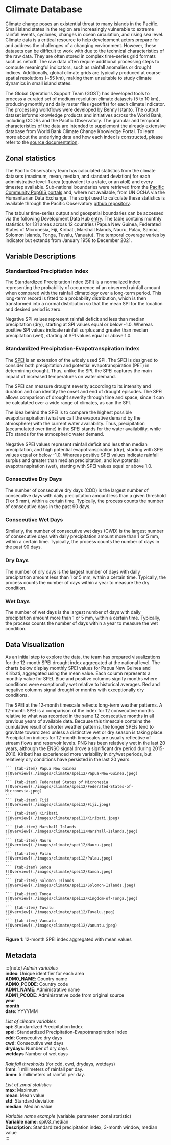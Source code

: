 # Climate Database

Climate change poses an existential threat to many islands in the Pacific. Small island states in the region are increasingly vulnerable to extreme rainfall events, cyclones, changes in ocean circulation, and rising sea level. Climate data is a critical resource to help development actors prepare for and address the challenges of a changing environment. However, these datasets can be difficult to work with due to the technical characteristics of the raw data. They are often stored in complex time-series grid formats such as netcdf. The raw data often require additional processing steps to compute meaningful indicators, such as rainfall anomalies or drought indices. Additionally, global climate grids are typically produced at coarse spatial resolutions (~55 km), making them unsuitable to study climate dynamics in small island states.  

The Global Operations Support Team (GOST) has developed tools to process a curated set of medium resolution climate datasets (5 to 10 km), producing monthly and daily raster files (geotiffs) for each climate indicator. The processing workflows were developed by Benny Istanto. The output dataset informs knowledge products and initiatives across the World Bank, including CCDRs and the Pacific Observatory. The granular and temporal characteristics of the data are intended to supplement the already extensive database from World Bank Climate Change Knowledge Portal. To learn more about the underlying data and how each index is constructed, please refer to the [source documentation](https://bennyistanto.github.io/gost-climate/intro.html).

## Zonal statistics

The Pacific Observatory team has calculated statistics from the climate datasets (maximum, mean, median, and standard deviation) for each administrative level-1 area (equivalent to a state, or an atoll) and every timestep available. Sub-national boundaries were retrieved from the [Pacific Community PopGIS portals](https://sdd.spc.int/mapping-popgis) and, where not available, from UN OCHA via the Humanitarian Data Exchange. The script used to calculate these statistics is available through the Pacific Observatory [github repository](https://github.com/worldbank/pacific-observatory).  

The tabular time-series output and geospatial boundaries can be accessed via the following Development Data Hub [entry](https://datacatalog.worldbank.org/int/search/dataset/0062856). The table contains monthly statistics for 131 areas across 12 countries (Papua New Guinea, Federated States of Micronesia, Fiji, Kiribati, Marshall Islands, Nauru, Palau, Samoa, Solomon Islands, Tonga, Tuvalu, Vanuatu). The temporal coverage varies by indicator but extends from January 1958 to December 2021.


## Variable Descriptions

### Standardized Precipitation Index

The Standardized Precipitation Index ([SPI](https://library.wmo.int/doc_num.php?explnum_id=7768)) is a normalized index representing the probability of occurrence of an observed rainfall amount when compared with the rainfall climatology over a long-term period. This long-term record is fitted to a probability distribution, which is then transformed into a normal distribution so that the mean SPI for the location and desired period is zero.  

Negative SPI values represent rainfall deficit and less than median precipitation (dry), starting at SPI values equal or below -1.0. Whereas positive SPI values indicate rainfall surplus and greater than median precipitation (wet), starting at SPI values equal or above 1.0.

### Standardized Precipitation-Evapotranspiration Index

The [SPEI](https://spei.csic.es) is an extension of the widely used SPI. The SPEI is designed to consider both precipitation and potential evapotranspiration (PET) in determining drought. Thus, unlike the SPI, the SPEI captures the main impact of increased temperatures on water demand.  

The SPEI can measure drought severity according to its intensity and duration and can identify the onset and end of drought episodes. The SPEI allows comparison of drought severity through time and space, since it can be calculated over a wide range of climates, as can the SPI.  

The idea behind the SPEI is to compare the highest possible evapotranspiration (what we call the evaporative demand by the atmosphere) with the current water availability. Thus, precipitation (accumulated over time) in the SPEI stands for the water availability, while ETo stands for the atmospheric water demand.  

Negative SPEI values represent rainfall deficit and less than median precipitation, and high potential evapotranspiration (dry), starting with SPEI values equal or below -1.0. Whereas positive SPEI values indicate rainfall surplus and greater than median precipitation, and low potential evapotranspiration (wet), starting with SPEI values equal or above 1.0.  

### Consecutive Dry Days

The number of consecutive dry days (CDD) is the largest number of consecutive days with daily precipitation amount less than a given threshold (1 or 5 mm), within a certain time. Typically, the process counts the number of consecutive days in the past 90 days.

### Consecutive Wet Days

Similarly, the number of consecutive wet days (CWD) is the largest number of consecutive days with daily precipitation amount more than 1 or 5 mm, within a certain time. Typically, the process counts the number of days in the past 90 days.


### Dry Days

The number of dry days is the largest number of days with daily precipitation amount less than 1 or 5 mm, within a certain time. Typically, the process counts the number of days within a year to measure the dry condition.


### Wet Days

The number of wet days is the largest number of days with daily precipitation amount more than 1 or 5 mm, within a certain time. Typically, the process counts the number of days within a year to measure the wet condition.

## Data Visualization

As an initial step to explore the data, the team has prepared visualizations for the 12-month SPEI drought index aggregated at the national level. The charts below display monthly SPEI values for Papua New Guinea and Kiribati, aggregated using the mean value. Each column represents a monthly value for SPEI. Blue and positive columns signify months where conditions were exceptionally wet relative to historical averages. Red and negative columns signal drought or months with exceptionally dry conditions.  

The SPEI at the 12-month timescale reflects long-term weather patterns. A 12-month SPEI is a comparison of the index for 12 consecutive months relative to what was recorded in the same 12 consecutive months in all previous years of available data. Because this timescale contains the cumulative result of shorter weather patterns, the longer SPEIs tend to gravitate toward zero unless a distinctive wet or dry season is taking place. Precipitation indices for 12-month timescales are usually reflective of stream flows and reservoir levels. PNG has been relatively wet in the last 20 years, although the ENSO signal drove a significant dry period during 2015-2016. Kiribati has experienced more variability in dry/wet periods, but relatively dry conditions have persisted in the last 20 years.

````{tab-set}
``` {tab-item} Papua New Guinea
![Overview](./images/climate/spei12/Papua-New-Guinea.jpeg)
```
``` {tab-item} Federated States of Micronesia
![Overview](./images/climate/spei12/Federated-States-of-Micronesia.jpeg)
```
``` {tab-item} Fiji
![Overview](./images/climate/spei12/Fiji.jpeg)
```
``` {tab-item} Kiribati
![Overview](./images/climate/spei12/Kiribati.jpeg)
```
``` {tab-item} Marshall Islands
![Overview](./images/climate/spei12/Marshall-Islands.jpeg)
```
``` {tab-item} Nauru
![Overview](./images/climate/spei12/Nauru.jpeg)
```
``` {tab-item} Palau
![Overview](./images/climate/spei12/Palau.jpeg)
```
``` {tab-item} Samoa
![Overview](./images/climate/spei12/Samoa.jpeg)
```
``` {tab-item} Solomon Islands
![Overview](./images/climate/spei12/Solomon-Islands.jpeg)
```
``` {tab-item} Tonga
![Overview](./images/climate/spei12/Kingdom-of-Tonga.jpeg)
```
``` {tab-item} Tuvalu
![Overview](./images/climate/spei12/Tuvalu.jpeg)
```
``` {tab-item} Vanuatu
![Overview](./images/climate/spei12/Vanuatu.jpeg)
```
````
**Figure 1**: 12-month SPEI index aggregated with mean values

## Metadata

:::{note}
*Admin variables*  
**index**: Unique identifier for each area  
**ADM0_NAME**: Country name  
**ADM0_PCODE**: Country code  
**ADM1_NAME**: Administrative name  
**ADM1_PCODE**: Administrative code from original source  
**year**  
**month**  
**date**: YYYYMM  

*List of climate variables*  
**spi**: Standardized Precipitation Index  
**spei**: Standardized Precipitation-Evapotranspiration Index  
**cdd**: Consecutive dry days  
**cwd**: Consecutive wet days  
**drydays**: Number of dry days  
**wetdays** Number of wet days  

*Rainfall thresholds* (for cdd, cwd, drydays, wetdays)  
**1mm**: 1 millimeters of rainfall per day.  
**5mm**: 5 millimeters of rainfall per day.  

*List of zonal statistics*   
**max**: Maximum  
**mean**: Mean value  
**std**: Standard deviation  
**median**: Median value  

*Variable name example* (variable_parameter_zonal statistic)  
**Variable name**: spi03_median  
**Description**: Standardized precipitation index, 3-month window, median value  
:::